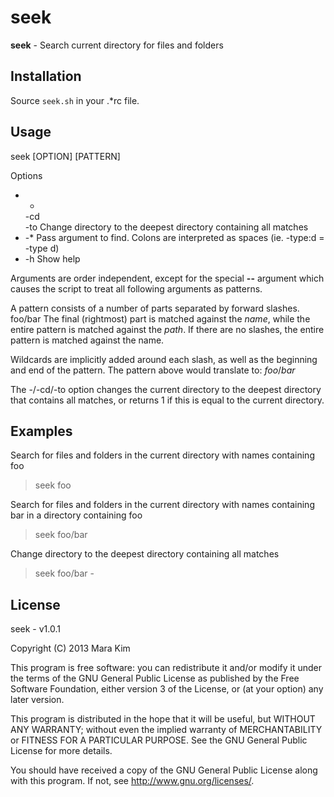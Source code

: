 # seek

**seek** - Search current directory for files and folders


## Installation

Source `seek.sh` in your .\*rc file.


## Usage

seek [OPTION] [PATTERN]

Options
* -  
  -cd  
  -to	Change directory to the deepest directory containing all matches
* -\*		Pass argument to find. Colons are interpreted as spaces (ie. -type:d = -type d)
* -h		Show help

Arguments are order independent, except for the special **--** argument which causes the script to treat all following arguments as patterns.

A pattern consists of a number of parts separated by forward slashes.
    foo/bar
The final (rightmost) part is matched against the *name*, while the entire pattern is matched against the *path*. If there are no slashes, the entire pattern is matched against the name.  

Wildcards are implicitly added around each slash, as well as the beginning and end of the pattern. The pattern above would translate to:
    *foo*/*bar*

The -/-cd/-to option changes the current directory to the deepest directory that contains all matches, or returns 1 if this is equal to the current directory.


## Examples

Search for files and folders in the current directory with names containing foo
> seek foo

Search for files and folders in the current directory with names containing bar in a directory containing foo
> seek foo/bar

Change directory to the deepest directory containing all matches
> seek foo/bar -


## License

seek - v1.0.1

Copyright (C) 2013  Mara Kim

This program is free software: you can redistribute it and/or modify
it under the terms of the GNU General Public License as published by
the Free Software Foundation, either version 3 of the License, or
(at your option) any later version.

This program is distributed in the hope that it will be useful,
but WITHOUT ANY WARRANTY; without even the implied warranty of
MERCHANTABILITY or FITNESS FOR A PARTICULAR PURPOSE.  See the
GNU General Public License for more details.

You should have received a copy of the GNU General Public License
along with this program.  If not, see <http://www.gnu.org/licenses/>.
